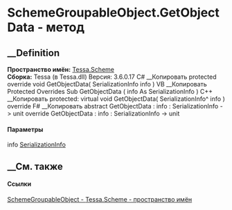 # SchemeGroupableObject.GetObjectData - метод
##  __Definition
 **Пространство имён:** [Tessa.Scheme](N_Tessa_Scheme.htm)  
 **Сборка:** Tessa (в Tessa.dll) Версия: 3.6.0.17
C# __Копировать
     protected override void GetObjectData(
    	SerializationInfo info
    )
VB __Копировать
     Protected Overrides Sub GetObjectData ( 
    	info As SerializationInfo
    )
C++ __Копировать
     protected:
    virtual void GetObjectData(
    	SerializationInfo^ info
    ) override
F# __Копировать
     abstract GetObjectData : 
            info : SerializationInfo -> unit 
    override GetObjectData : 
            info : SerializationInfo -> unit 
#### Параметры
info
[SerializationInfo](https://learn.microsoft.com/dotnet/api/system.runtime.serialization.serializationinfo)
## __См. также
#### Ссылки
[SchemeGroupableObject - ](T_Tessa_Scheme_SchemeGroupableObject.htm)
[Tessa.Scheme - пространство имён](N_Tessa_Scheme.htm)
